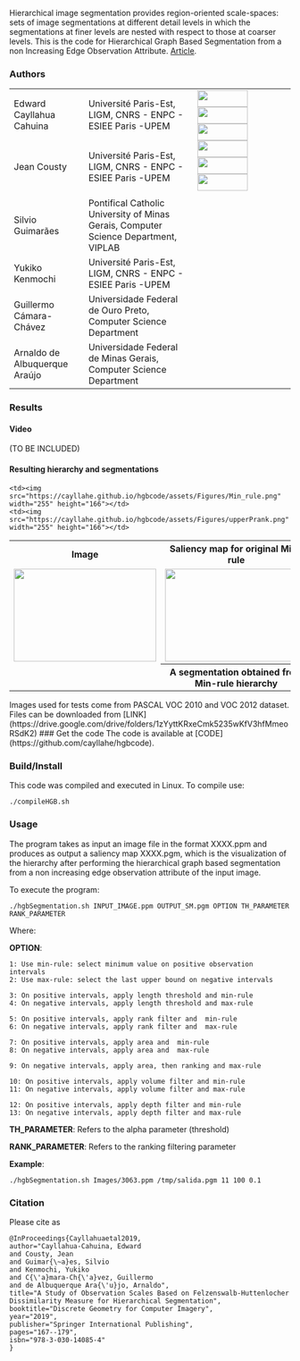 Hierarchical image segmentation provides region-oriented scale-spaces:
sets of image segmentations at different detail levels in which the
segmentations at finer levels are nested with respect to those at
coarser levels. This is the code for Hierarchical Graph Based Segmentation from a non Increasing Edge Observation Attribute. [Article](https://link.springer.com/chapter/10.1007/978-3-030-14085-4_14). 

### Authors





<table style="width:100%; border:none">
  <tr>
<td>Edward Cayllahua Cahuina</td>
<td> Université Paris-Est, LIGM, CNRS - ENPC - ESIEE Paris -UPEM </td>
<td rowspan="2"><img src="https://cayllahe.github.io/hgbcode/assets/logos/esiee.png" width="90" height="30"><img src="https://cayllahe.github.io/hgbcode/assets/logos/ufmg.png" width="90" height="30">
<img src="https://cayllahe.github.io/hgbcode/assets/logos/ligm.png" width="90" height="30">
<img src="https://cayllahe.github.io/hgbcode/assets/logos/npdi.png" width="90" height="30">
<img src="https://cayllahe.github.io/hgbcode/assets/logos/puc.png" width="90" height="30">
<img src="https://cayllahe.github.io/hgbcode/assets/logos/ufop.png" width="90" height="30">
</td>
</tr>
<tr>   
<td>Jean Cousty</td>
<td> Université Paris-Est, LIGM, CNRS - ENPC - ESIEE Paris -UPEM </td>
</tr>
<td></td>
<tr>
<td>Silvio Guimarães</td>
<td> Pontifical Catholic University of Minas Gerais, Computer Science Department, VIPLAB</td>
<td></td>
</tr>
<tr>
<td>Yukiko Kenmochi</td>

<td> Université Paris-Est, LIGM, CNRS - ENPC - ESIEE Paris -UPEM </td>
<td></td>
</tr>
<tr>
<td>Guillermo Cámara-Chávez</td>
<td> Universidade Federal de Ouro Preto, Computer Science Department</td>
<td></td>
</tr>
<tr>
<td>Arnaldo de Albuquerque Araújo</td>
<td> Universidade Federal de Minas Gerais, Computer Science Department</td>
<td></td>
</tr>

</table>

### Results
#### Video
(TO BE INCLUDED)
#### Resulting hierarchy and segmentations
<table style="width:100%">
  <tr>
    <th>Image</th>
    <th>Saliency map for original Min-rule</th>
    <th>Saliency map for proposed Upper P-rank</th>
  </tr>
  <tr>
    <td><img src="https://cayllahe.github.io/hgbcode/assets/Figures/2010_000666.png" width="255" height="166"></td>
    <td><img src="https://cayllahe.github.io/hgbcode/assets/Figures/MinSM.png" width="255" height="166"></td>
    <td><img src="https://cayllahe.github.io/hgbcode/assets/Figures/UpperPrankSM.png" width="255" height="166"></td>
  </tr>
  <tr>
    <td rowspan="2"></td>
    <th>A segmentation obtained from Min-rule hierarchy</th>
    <th>A segmentation obtained from Upper P-rank hierarchy</th>
  </tr>
  <tr>
    
    <td><img src="https://cayllahe.github.io/hgbcode/assets/Figures/Min_rule.png" width="255" height="166"></td>
    <td><img src="https://cayllahe.github.io/hgbcode/assets/Figures/upperPrank.png" width="255" height="166"></td>
  </tr>
</table>
Images used for tests come from PASCAL VOC 2010 and VOC 2012 dataset. Files can be downloaded from [LINK](https://drive.google.com/drive/folders/1zYyttKRxeCmk5235wKfV3hfMmeoRSdK2)
### Get the code
The code is available at [CODE](https://github.com/cayllahe/hgbcode).

### Build/Install
This code was compiled and executed in Linux. To compile use:
``` 
./compileHGB.sh
```
### Usage 
The program takes as input an image file in the format XXXX.ppm and produces as output a saliency map XXXX.pgm, which is the visualization of the hierarchy after performing the hierarchical graph based segmentation from a non increasing edge observation attribute of the input image. 

To execute the program: 

```
./hgbSegmentation.sh INPUT_IMAGE.ppm OUTPUT_SM.pgm OPTION TH_PARAMETER RANK_PARAMETER
```
Where:  

**OPTION**:

```
1: Use min-rule: select minimum value on positive observation intervals
2: Use max-rule: select the last upper bound on negative intervals

3: On positive intervals, apply length threshold and min-rule
4: On negative intervals, apply length threshold and max-rule

5: On positive intervals, apply rank filter and  min-rule
6: On negative intervals, apply rank filter and  max-rule

7: On positive intervals, apply area and  min-rule
8: On negative intervals, apply area and  max-rule

9: On negative intervals, apply area, then ranking and max-rule

10: On positive intervals, apply volume filter and min-rule
11: On negative intervals, apply volume filter and max-rule

12: On positive intervals, apply depth filter and min-rule
13: On negative intervals, apply depth filter and max-rule
```

**TH_PARAMETER**: Refers to the  alpha parameter (threshold) 

**RANK_PARAMETER**: Refers to the ranking filtering parameter

**Example**: 
```
./hgbSegmentation.sh Images/3063.ppm /tmp/salida.pgm 11 100 0.1 
```

### Citation 
Please cite as

```
@InProceedings{Cayllahuaetal2019,
author="Cayllahua-Cahuina, Edward
and Cousty, Jean
and Guimar{\~a}es, Silvio
and Kenmochi, Yukiko
and C{\'a}mara-Ch{\'a}vez, Guillermo
and de Albuquerque Ara{\'u}jo, Arnaldo",
title="A Study of Observation Scales Based on Felzenswalb-Huttenlocher Dissimilarity Measure for Hierarchical Segmentation",
booktitle="Discrete Geometry for Computer Imagery",
year="2019",
publisher="Springer International Publishing",
pages="167--179",
isbn="978-3-030-14085-4"
}
```


